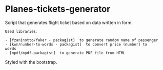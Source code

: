 # Planes-tickets-generator

  Script that generates flight ticket based on data written in form.

	Used libraries:
	
	- [fzaninotto/faker - packagist]  to generate random name of passenger
	- [kwn/number-to-words - packagist]  to convert price (number) to words
	- [mpdf/mpdf-packagist]  to generate PDF file from HTML


  Styled with the bootstrap.
